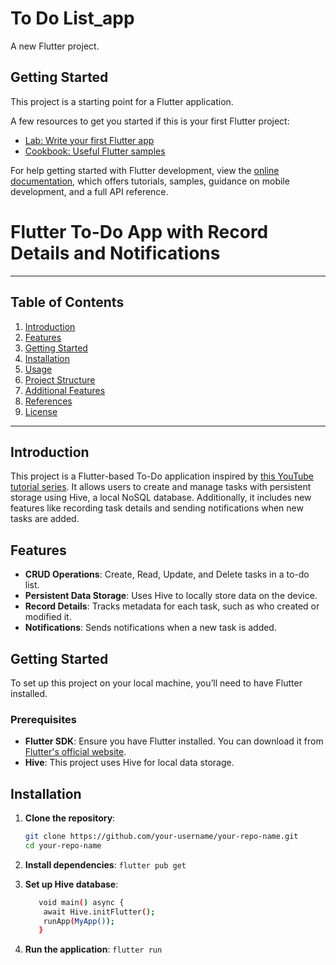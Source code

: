 # To Do List_app

A new Flutter project.

## Getting Started

This project is a starting point for a Flutter application.

A few resources to get you started if this is your first Flutter project:

- [Lab: Write your first Flutter app](https://docs.flutter.dev/get-started/codelab)
- [Cookbook: Useful Flutter samples](https://docs.flutter.dev/cookbook)

For help getting started with Flutter development, view the
[online documentation](https://docs.flutter.dev/), which offers tutorials,
samples, guidance on mobile development, and a full API reference.

# Flutter To-Do App with Record Details and Notifications
----

## Table of Contents
1. [Introduction](#introduction)
2. [Features](#features)
3. [Getting Started](#getting-started)
4. [Installation](#installation)
5. [Usage](#usage)
6. [Project Structure](#project-structure)
7. [Additional Features](#additional-features)
8. [References](#references)
9. [License](#license)

---

## Introduction

This project is a Flutter-based To-Do application inspired by [this YouTube tutorial series](https://www.youtube.com/watch?v=ACpq1B_R6dw&list=PLWhSmdyhZUVSZBXZUEUNQnEPZwrhzMz_H). It allows users to create and manage tasks with persistent storage using Hive, a local NoSQL database. Additionally, it includes new features like recording task details and sending notifications when new tasks are added.

## Features

- **CRUD Operations**: Create, Read, Update, and Delete tasks in a to-do list.
- **Persistent Data Storage**: Uses Hive to locally store data on the device.
- **Record Details**: Tracks metadata for each task, such as who created or modified it.
- **Notifications**: Sends notifications when a new task is added.

## Getting Started

To set up this project on your local machine, you’ll need to have Flutter installed.

### Prerequisites

- **Flutter SDK**: Ensure you have Flutter installed. You can download it from [Flutter's official website](https://flutter.dev/).
- **Hive**: This project uses Hive for local data storage.

## Installation

1. **Clone the repository**:
   ```bash
   git clone https://github.com/your-username/your-repo-name.git
   cd your-repo-name
2. **Install dependencies**:
   ```flutter pub get ```

3. **Set up Hive database**:
   ```bash
      void main() async {
       await Hive.initFlutter();
       runApp(MyApp());
      }
4. **Run the application**:
   ```flutter run```
